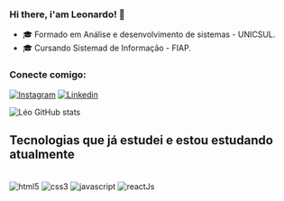 ### Hi there, i'am Leonardo! 🤙

- 🎓 Formado em Análise e desenvolvimento de sistemas - UNICSUL.<br>
- 🎓 Cursando Sistemad de Informação - FIAP.<br>

### Conecte comigo:
[![Instagram](https://img.shields.io/badge/Instagram-E4405F?style=for-the-badge&logo=instagram&logoColor=white)](https://www.instagram.com/eae_xleo/)
[![Linkedin](https://img.shields.io/badge/LinkedIn-0077B5?style=for-the-badge&logo=linkedin&logoColor=white)](https://www.linkedin.com/in/leonardo-de-paula777/)

![Léo GitHub stats](https://github-readme-stats.vercel.app/api?username=eaexLeo&show_icons=true&theme=gruvbox)

## Tecnologias que já estudei e estou estudando atualmente

<div  style="display: inline_block"><br>
    <img align="center" alt="html5" src="https://img.shields.io/badge/HTML5-E34F26?style=for-the-badge&logo=html5&logoColor=white">
    <img align="center" alt="css3" src="https://img.shields.io/badge/CSS3-1572B6?style=for-the-badge&logo=css3&logoColor=white">
    <img align="center" alt="javascript" src="https://img.shields.io/badge/JavaScript-F7DF1E?style=for-the-badge&logo=javascript&logoColor=black">
    <img align="center" alt="reactJs" src="https://img.shields.io/badge/React-20232A?style=for-the-badge&logo=react&logoColor=61DAFB">
    </div>

